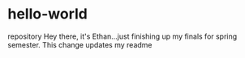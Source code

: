 # hello-world
repository
Hey there, it's Ethan...just finishing up my finals for spring semester. This change updates my readme
